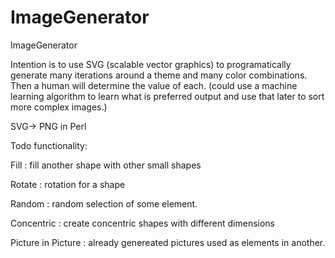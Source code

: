 # ImageGenerator
ImageGenerator

  Intention is to use SVG (scalable vector graphics) to programatically generate many iterations around a theme and many color combinations.
  Then a human will determine the value of each. 
  (could use a machine learning algorithm to learn what is preferred output and use that later to sort more complex images.)
  
  SVG-> PNG in Perl

Todo functionality:

  Fill :  fill another shape with other small shapes
  
  Rotate : rotation for a shape
  
  Random : random selection of some element.
  
  Concentric : create concentric shapes with different dimensions
  
  Picture in Picture : already genereated pictures used as elements in another.
  
  
